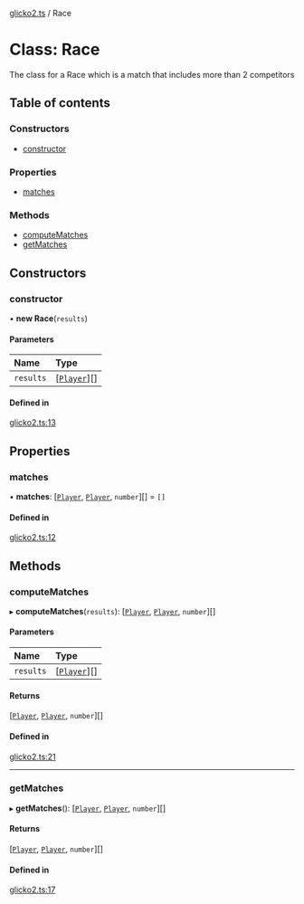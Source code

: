 [glicko2.ts](../README.md) / Race

# Class: Race

The class for a Race which is a match that includes more than 2 competitors

## Table of contents

### Constructors

- [constructor](Race.md#constructor)

### Properties

- [matches](Race.md#matches)

### Methods

- [computeMatches](Race.md#computematches)
- [getMatches](Race.md#getmatches)

## Constructors

### constructor

• **new Race**(`results`)

#### Parameters

| Name | Type |
| :------ | :------ |
| `results` | [[`Player`](Player.md)][] |

#### Defined in

[glicko2.ts:13](https://github.com/animafps/glicko2.ts/blob/61d7de1/glicko2.ts#L13)

## Properties

### matches

• **matches**: [[`Player`](Player.md), [`Player`](Player.md), `number`][] = `[]`

#### Defined in

[glicko2.ts:12](https://github.com/animafps/glicko2.ts/blob/61d7de1/glicko2.ts#L12)

## Methods

### computeMatches

▸ **computeMatches**(`results`): [[`Player`](Player.md), [`Player`](Player.md), `number`][]

#### Parameters

| Name | Type |
| :------ | :------ |
| `results` | [[`Player`](Player.md)][] |

#### Returns

[[`Player`](Player.md), [`Player`](Player.md), `number`][]

#### Defined in

[glicko2.ts:21](https://github.com/animafps/glicko2.ts/blob/61d7de1/glicko2.ts#L21)

___

### getMatches

▸ **getMatches**(): [[`Player`](Player.md), [`Player`](Player.md), `number`][]

#### Returns

[[`Player`](Player.md), [`Player`](Player.md), `number`][]

#### Defined in

[glicko2.ts:17](https://github.com/animafps/glicko2.ts/blob/61d7de1/glicko2.ts#L17)
